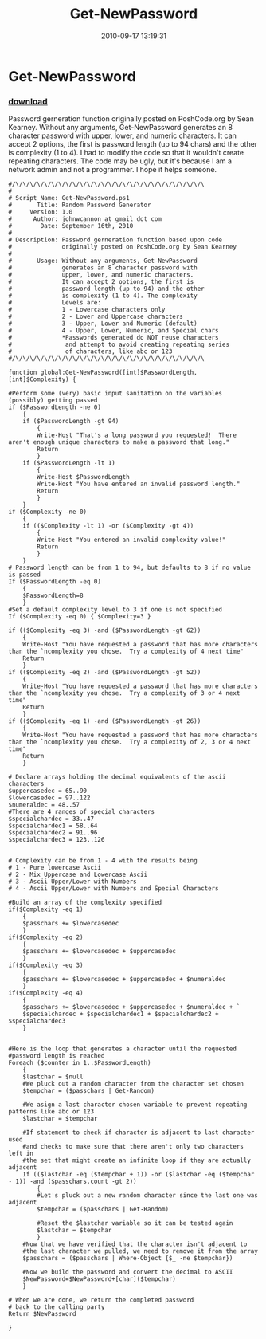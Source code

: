 ﻿---
pid:            2237
parent:         0
children:       
poster:         Wishbone
title:          Get-NewPassword
date:           2010-09-17 13:19:31
description:    Password gerneration function originally posted on PoshCode.org by Sean Kearney.  Without any arguments, Get-NewPassword generates an 8 character password with upper, lower, and numeric characters.  It can accept 2 options, the first is password length (up to 94 chars) and the other is complexity (1 to 4).  I had to modify the code so that it wouldn't create repeating characters.  The code may be ugly, but it's because I am a network admin and not a programmer.  I hope it helps someone.
format:         posh
---

# Get-NewPassword

### [download](2237.ps1)  

Password gerneration function originally posted on PoshCode.org by Sean Kearney.  Without any arguments, Get-NewPassword generates an 8 character password with upper, lower, and numeric characters.  It can accept 2 options, the first is password length (up to 94 chars) and the other is complexity (1 to 4).  I had to modify the code so that it wouldn't create repeating characters.  The code may be ugly, but it's because I am a network admin and not a programmer.  I hope it helps someone.

```posh
#/\/\/\/\/\/\/\/\/\/\/\/\/\/\/\/\/\/\/\/\/\/\/\/\/\/\/\
#
# Script Name: Get-NewPassword.ps1
#       Title: Random Password Generator
#     Version: 1.0
#      Author: johnwcannon at gmail dot com
#        Date: September 16th, 2010
#
# Description: Password gerneration function based upon code
#              originally posted on PoshCode.org by Sean Kearney
#              
#		Usage: Without any arguments, Get-NewPassword
#			   generates an 8 character password with
#			   upper, lower, and numeric characters.
#			   It can accept 2 options, the first is
#			   password length (up to 94) and the other
#			   is complexity (1 to 4). The complexity
#			   Levels are:
#			   1 - Lowercase characters only
#			   2 - Lower and Uppercase characters
#			   3 - Upper, Lower and Numeric (default)
#			   4 - Upper, Lower, Numeric, and Special chars
#			   *Passwords generated do NOT reuse characters
#			    and attempt to avoid creating repeating series
#			    of characters, like abc or 123
#/\/\/\/\/\/\/\/\/\/\/\/\/\/\/\/\/\/\/\/\/\/\/\/\/\/\/\

function global:Get-NewPassword([int]$PasswordLength, [int]$Complexity) {

#Perform some (very) basic input sanitation on the variables (possibly) getting passed
if ($PasswordLength -ne 0)
	{
	if ($PasswordLength -gt 94)
		{
		Write-Host "That's a long password you requested!  There aren't enough unique characters to make a password that long."
		Return
		}
	if ($PasswordLength -lt 1)
		{
		Write-Host $PasswordLength
		Write-Host "You have entered an invalid password length."
		Return
		}
	}
if ($Complexity -ne 0)
	{
	if (($Complexity -lt 1) -or ($Complexity -gt 4))
		{
		Write-Host "You entered an invalid complexity value!"
		Return
		}
	}
# Password length can be from 1 to 94, but defaults to 8 if no value is passed
If ($PasswordLength -eq 0)
	{
	$PasswordLength=8
	}
#Set a default complexity level to 3 if one is not specified
If ($Complexity -eq 0) { $Complexity=3 }

if (($Complexity -eq 3) -and ($PasswordLength -gt 62))
	{
	Write-Host "You have requested a password that has more characters than the `ncomplexity you chose.  Try a complexity of 4 next time"
	Return
	}
if (($Complexity -eq 2) -and ($PasswordLength -gt 52))
	{
	Write-Host "You have requested a password that has more characters than the `ncomplexity you chose.  Try a complexity of 3 or 4 next time"
	Return
	}
if (($Complexity -eq 1) -and ($PasswordLength -gt 26))
	{
	Write-Host "You have requested a password that has more characters than the `ncomplexity you chose.  Try a complexity of 2, 3 or 4 next time"
	Return
	}

# Declare arrays holding the decimal equivalents of the ascii characters
$uppercasedec = 65..90
$lowercasedec = 97..122
$numeraldec = 48..57
#There are 4 ranges of special characters
$specialchardec = 33..47
$specialchardec1 = 58..64
$specialchardec2 = 91..96
$specialchardec3 = 123..126


# Complexity can be from 1 - 4 with the results being
# 1 - Pure lowercase Ascii
# 2 - Mix Uppercase and Lowercase Ascii
# 3 - Ascii Upper/Lower with Numbers
# 4 - Ascii Upper/Lower with Numbers and Special Characters

#Build an array of the complexity specified
if($Complexity -eq 1)
	{
	$passchars += $lowercasedec
	}
if($Complexity -eq 2)
	{
	$passchars += $lowercasedec + $uppercasedec
	}
if($Complexity -eq 3)
	{
	$passchars += $lowercasedec + $uppercasedec + $numeraldec
	}
if($Complexity -eq 4)
	{
	$passchars += $lowercasedec + $uppercasedec + $numeraldec + `
	$specialchardec + $specialchardec1 + $specialchardec2 + $specialchardec3 
	}
	

#Here is the loop that generates a character until the requested
#password length is reached
Foreach ($counter in 1..$PasswordLength)
	{
	$lastchar = $null
	#We pluck out a random character from the character set chosen
	$tempchar = ($passchars | Get-Random)
	
	#We asign a last character chosen variable to prevent repeating patterns like abc or 123
	$lastchar = $tempchar

	#If statement to check if character is adjacent to last character used
	#and checks to make sure that there aren't only two characters left in
	#the set that might create an infinite loop if they are actually adjacent
	If (($lastchar -eq ($tempchar + 1)) -or ($lastchar -eq ($tempchar - 1)) -and ($passchars.count -gt 2))
		{
		#Let's pluck out a new random character since the last one was adjacent
		$tempchar = ($passchars | Get-Random)
		
		#Reset the $lastchar variable so it can be tested again
		$lastchar = $tempchar
		}
	#Now that we have verified that the character isn't adjacent to
	#the last character we pulled, we need to remove it from the array
	$passchars = ($passchars | Where-Object {$_ -ne $tempchar})
	
	#Now we build the password and convert the decimal to ASCII
	$NewPassword=$NewPassword+[char]($tempchar)
	}

# When we are done, we return the completed password 
# back to the calling party
Return $NewPassword

}

```
